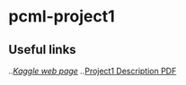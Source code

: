 # pcml-project1


## Useful links
..*[Kaggle web page](https://inclass.kaggle.com/c/epfml-project-1/)
..*[Project1 Description PDF](https://github.com/epfml/ML_course/blob/master/projects/project1/project1_description.pdf)

